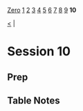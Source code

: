 [Zero](./Session0.md) [1](./Session1.md) [2](./Session2.md) [3](./Session3.md) [4](./Session4.md) [5](./Session5.md) [6](./Session6.md) [7](./Session7.md) [8](./Session8.md) [9](./Session9.md) **10**

[<](./Session9.md) |

# Session 10

## Prep

## Table Notes
